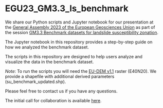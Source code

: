 # EGU23_GM3.3_ls_benchmark

We share our Python scripts and Jupyter notebook for our presentation at the [General Assembly 2023 of the European Geosciences Union](https://egu23.eu) as part of the session [GM3.3 Benchmark datasets for landslide susceptibility zonation](https://meetingorganizer.copernicus.org/EGU23/session/47046).

The Jupyter notebook in this repository provides a step-by-step guide on how we analyzed the benchmark dataset.

The scripts in this repository are designed to help users analyze and visualize the data in the benchmark dataset.

*Note*: To run the scripts you will need the [EU-DEM v1.1](https://land.copernicus.eu/imagery-in-situ/eu-dem/eu-dem-v1.1) raster (E40N20).
We provide a shapefile with additional derived parameters (su_benchmark_updated.shp).

Please feel free to contact us if you have any questions.

The initial call for collaboration is available [here](https://eartharxiv.org/repository/view/4719/).
